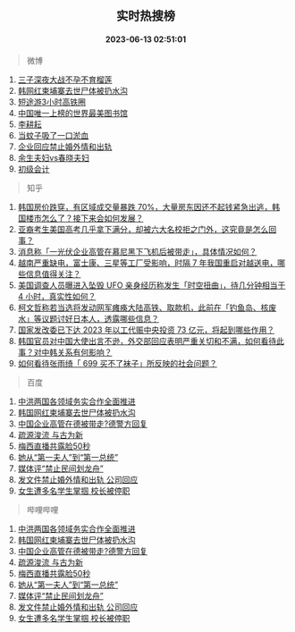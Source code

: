 <div align="center"><h2>实时热搜榜</h2><h4>2023-06-13 02:51:01</h4></div>

> 微博  

1. [三子深夜大战不孕不育榴莲](https://s.weibo.com/weibo?q=%E4%B8%89%E5%AD%90%E6%B7%B1%E5%A4%9C%E5%A4%A7%E6%88%98%E4%B8%8D%E5%AD%95%E4%B8%8D%E8%82%B2%E6%A6%B4%E8%8E%B2&t=31&band_rank=1&Refer=top)<br />
2. [韩网红柬埔寨去世尸体被扔水沟](https://s.weibo.com/weibo?q=%23%E9%9F%A9%E7%BD%91%E7%BA%A2%E6%9F%AC%E5%9F%94%E5%AF%A8%E5%8E%BB%E4%B8%96%E5%B0%B8%E4%BD%93%E8%A2%AB%E6%89%94%E6%B0%B4%E6%B2%9F%23&t=31&band_rank=2&Refer=top)<br />
3. [短途游3小时高铁圈](https://s.weibo.com/weibo?q=%23%E7%9F%AD%E9%80%94%E6%B8%B83%E5%B0%8F%E6%97%B6%E9%AB%98%E9%93%81%E5%9C%88%23&t=31&band_rank=3&Refer=top)<br />
4. [中国唯一上榜的世界最美图书馆](https://s.weibo.com/weibo?q=%23%E4%B8%AD%E5%9B%BD%E5%94%AF%E4%B8%80%E4%B8%8A%E6%A6%9C%E7%9A%84%E4%B8%96%E7%95%8C%E6%9C%80%E7%BE%8E%E5%9B%BE%E4%B9%A6%E9%A6%86%23&t=31&band_rank=4&Refer=top)<br />
5. [李耕耘](https://s.weibo.com/weibo?q=%E6%9D%8E%E8%80%95%E8%80%98&t=31&band_rank=5&Refer=top)<br />
6. [当蚊子吸了一口淤血](https://s.weibo.com/weibo?q=%23%E5%BD%93%E8%9A%8A%E5%AD%90%E5%90%B8%E4%BA%86%E4%B8%80%E5%8F%A3%E6%B7%A4%E8%A1%80%23&t=31&band_rank=6&Refer=top)<br />
7. [企业回应禁止婚外情和出轨](https://s.weibo.com/weibo?q=%23%E4%BC%81%E4%B8%9A%E5%9B%9E%E5%BA%94%E7%A6%81%E6%AD%A2%E5%A9%9A%E5%A4%96%E6%83%85%E5%92%8C%E5%87%BA%E8%BD%A8%23&t=31&band_rank=7&Refer=top)<br />
8. [余生夫妇vs春晓夫妇](https://s.weibo.com/weibo?q=%23%E4%BD%99%E7%94%9F%E5%A4%AB%E5%A6%87vs%E6%98%A5%E6%99%93%E5%A4%AB%E5%A6%87%23&t=31&band_rank=8&Refer=top)<br />
9. [初级会计](https://s.weibo.com/weibo?q=%E5%88%9D%E7%BA%A7%E4%BC%9A%E8%AE%A1&t=31&band_rank=9&Refer=top)<br />

> 知乎  

1. [韩国房价跌穿，有区域成交量暴跌 70%，大量房东因还不起钱紧急出逃，韩国楼市怎么了？接下来会如何发展？](https://www.zhihu.com/question/606122248)<br />
2. [亚裔考生美国高考几乎拿下满分，却被六大名校拒之门外，这究竟是怎么回事？](https://www.zhihu.com/question/605680526)<br />
3. [消息称「一光伏企业高管在慕尼黑下飞机后被带走」，具体情况如何？](https://www.zhihu.com/question/606222429)<br />
4. [越南严重缺电，富士康、三星等工厂受影响，时隔 7 年我国重启对越送电，哪些信息值得关注？](https://www.zhihu.com/question/606164349)<br />
5. [美国调查人员曝进入坠毁 UFO 亲身经历称发生「时空扭曲」，待几分钟相当于 4 小时，真实性如何？](https://www.zhihu.com/question/606020452)<br />
6. [柯文哲称若当选将发动网军瘫痪大陆高铁、取款机，此前在「钓鱼岛、核废水」等议题讨好日本人，透露哪些信息？](https://www.zhihu.com/question/606148038)<br />
7. [国家发改委已下达 2023 年以工代赈中央投资 73 亿元，将起到哪些作用？](https://www.zhihu.com/question/606168061)<br />
8. [韩国官员对中国大使出言不逊，外交部回应表明严重关切和不满，如何看待此事？对中韩关系有何影响？](https://www.zhihu.com/question/606182202)<br />
9. [如何看待张雨绮「 699 买不了袜子」所反映的社会问题？](https://www.zhihu.com/question/606016416)<br />

> 百度  

1. [中洪两国各领域务实合作全面推进](https://www.baidu.com/s?wd=%E4%B8%AD%E6%B4%AA%E4%B8%A4%E5%9B%BD%E5%90%84%E9%A2%86%E5%9F%9F%E5%8A%A1%E5%AE%9E%E5%90%88%E4%BD%9C%E5%85%A8%E9%9D%A2%E6%8E%A8%E8%BF%9B&sa=fyb_news&rsv_dl=fyb_news)<br />
2. [韩国网红柬埔寨去世尸体被扔水沟](https://www.baidu.com/s?wd=%E9%9F%A9%E5%9B%BD%E7%BD%91%E7%BA%A2%E6%9F%AC%E5%9F%94%E5%AF%A8%E5%8E%BB%E4%B8%96%E5%B0%B8%E4%BD%93%E8%A2%AB%E6%89%94%E6%B0%B4%E6%B2%9F&sa=fyb_news&rsv_dl=fyb_news)<br />
3. [中国企业高管在德被带走?德警方回复](https://www.baidu.com/s?wd=%E4%B8%AD%E5%9B%BD%E4%BC%81%E4%B8%9A%E9%AB%98%E7%AE%A1%E5%9C%A8%E5%BE%B7%E8%A2%AB%E5%B8%A6%E8%B5%B0%3F%E5%BE%B7%E8%AD%A6%E6%96%B9%E5%9B%9E%E5%A4%8D&sa=fyb_news&rsv_dl=fyb_news)<br />
4. [疏源浚流 与古为新](https://www.baidu.com/s?wd=%E7%96%8F%E6%BA%90%E6%B5%9A%E6%B5%81+%E4%B8%8E%E5%8F%A4%E4%B8%BA%E6%96%B0&sa=fyb_news&rsv_dl=fyb_news)<br />
5. [梅西直播共露脸50秒](https://www.baidu.com/s?wd=%E6%A2%85%E8%A5%BF%E7%9B%B4%E6%92%AD%E5%85%B1%E9%9C%B2%E8%84%B850%E7%A7%92&sa=fyb_news&rsv_dl=fyb_news)<br />
6. [她从“第一夫人”到“第一总统”](https://www.baidu.com/s?wd=%E5%A5%B9%E4%BB%8E%E2%80%9C%E7%AC%AC%E4%B8%80%E5%A4%AB%E4%BA%BA%E2%80%9D%E5%88%B0%E2%80%9C%E7%AC%AC%E4%B8%80%E6%80%BB%E7%BB%9F%E2%80%9D&sa=fyb_news&rsv_dl=fyb_news)<br />
7. [媒体评“禁止民间划龙舟”](https://www.baidu.com/s?wd=%E5%AA%92%E4%BD%93%E8%AF%84%E2%80%9C%E7%A6%81%E6%AD%A2%E6%B0%91%E9%97%B4%E5%88%92%E9%BE%99%E8%88%9F%E2%80%9D&sa=fyb_news&rsv_dl=fyb_news)<br />
8. [发文件禁止婚外情和出轨 公司回应](https://www.baidu.com/s?wd=%E5%8F%91%E6%96%87%E4%BB%B6%E7%A6%81%E6%AD%A2%E5%A9%9A%E5%A4%96%E6%83%85%E5%92%8C%E5%87%BA%E8%BD%A8+%E5%85%AC%E5%8F%B8%E5%9B%9E%E5%BA%94&sa=fyb_news&rsv_dl=fyb_news)<br />
9. [女生遭多名学生掌掴 校长被停职](https://www.baidu.com/s?wd=%E5%A5%B3%E7%94%9F%E9%81%AD%E5%A4%9A%E5%90%8D%E5%AD%A6%E7%94%9F%E6%8E%8C%E6%8E%B4+%E6%A0%A1%E9%95%BF%E8%A2%AB%E5%81%9C%E8%81%8C&sa=fyb_news&rsv_dl=fyb_news)<br />

> 哔哩哔哩  

1. [中洪两国各领域务实合作全面推进](https://www.baidu.com/s?wd=%E4%B8%AD%E6%B4%AA%E4%B8%A4%E5%9B%BD%E5%90%84%E9%A2%86%E5%9F%9F%E5%8A%A1%E5%AE%9E%E5%90%88%E4%BD%9C%E5%85%A8%E9%9D%A2%E6%8E%A8%E8%BF%9B&sa=fyb_news&rsv_dl=fyb_news)<br />
2. [韩国网红柬埔寨去世尸体被扔水沟](https://www.baidu.com/s?wd=%E9%9F%A9%E5%9B%BD%E7%BD%91%E7%BA%A2%E6%9F%AC%E5%9F%94%E5%AF%A8%E5%8E%BB%E4%B8%96%E5%B0%B8%E4%BD%93%E8%A2%AB%E6%89%94%E6%B0%B4%E6%B2%9F&sa=fyb_news&rsv_dl=fyb_news)<br />
3. [中国企业高管在德被带走?德警方回复](https://www.baidu.com/s?wd=%E4%B8%AD%E5%9B%BD%E4%BC%81%E4%B8%9A%E9%AB%98%E7%AE%A1%E5%9C%A8%E5%BE%B7%E8%A2%AB%E5%B8%A6%E8%B5%B0%3F%E5%BE%B7%E8%AD%A6%E6%96%B9%E5%9B%9E%E5%A4%8D&sa=fyb_news&rsv_dl=fyb_news)<br />
4. [疏源浚流 与古为新](https://www.baidu.com/s?wd=%E7%96%8F%E6%BA%90%E6%B5%9A%E6%B5%81+%E4%B8%8E%E5%8F%A4%E4%B8%BA%E6%96%B0&sa=fyb_news&rsv_dl=fyb_news)<br />
5. [梅西直播共露脸50秒](https://www.baidu.com/s?wd=%E6%A2%85%E8%A5%BF%E7%9B%B4%E6%92%AD%E5%85%B1%E9%9C%B2%E8%84%B850%E7%A7%92&sa=fyb_news&rsv_dl=fyb_news)<br />
6. [她从“第一夫人”到“第一总统”](https://www.baidu.com/s?wd=%E5%A5%B9%E4%BB%8E%E2%80%9C%E7%AC%AC%E4%B8%80%E5%A4%AB%E4%BA%BA%E2%80%9D%E5%88%B0%E2%80%9C%E7%AC%AC%E4%B8%80%E6%80%BB%E7%BB%9F%E2%80%9D&sa=fyb_news&rsv_dl=fyb_news)<br />
7. [媒体评“禁止民间划龙舟”](https://www.baidu.com/s?wd=%E5%AA%92%E4%BD%93%E8%AF%84%E2%80%9C%E7%A6%81%E6%AD%A2%E6%B0%91%E9%97%B4%E5%88%92%E9%BE%99%E8%88%9F%E2%80%9D&sa=fyb_news&rsv_dl=fyb_news)<br />
8. [发文件禁止婚外情和出轨 公司回应](https://www.baidu.com/s?wd=%E5%8F%91%E6%96%87%E4%BB%B6%E7%A6%81%E6%AD%A2%E5%A9%9A%E5%A4%96%E6%83%85%E5%92%8C%E5%87%BA%E8%BD%A8+%E5%85%AC%E5%8F%B8%E5%9B%9E%E5%BA%94&sa=fyb_news&rsv_dl=fyb_news)<br />
9. [女生遭多名学生掌掴 校长被停职](https://www.baidu.com/s?wd=%E5%A5%B3%E7%94%9F%E9%81%AD%E5%A4%9A%E5%90%8D%E5%AD%A6%E7%94%9F%E6%8E%8C%E6%8E%B4+%E6%A0%A1%E9%95%BF%E8%A2%AB%E5%81%9C%E8%81%8C&sa=fyb_news&rsv_dl=fyb_news)<br />

